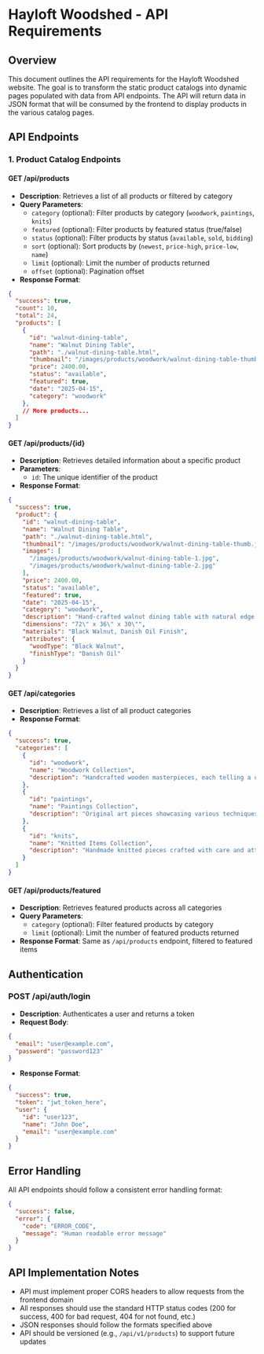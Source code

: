 # Hayloft Woodshed - API Requirements

## Overview
This document outlines the API requirements for the Hayloft Woodshed website. The goal is to transform the static product catalogs into dynamic pages populated with data from API endpoints. The API will return data in JSON format that will be consumed by the frontend to display products in the various catalog pages.

## API Endpoints

### 1. Product Catalog Endpoints

#### GET /api/products
- **Description**: Retrieves a list of all products or filtered by category
- **Query Parameters**:
  - `category` (optional): Filter products by category (`woodwork`, `paintings`, `knits`)
  - `featured` (optional): Filter products by featured status (true/false)
  - `status` (optional): Filter products by status (`available`, `sold`, `bidding`)
  - `sort` (optional): Sort products by (`newest`, `price-high`, `price-low`, `name`)
  - `limit` (optional): Limit the number of products returned
  - `offset` (optional): Pagination offset
- **Response Format**:
```json
{
  "success": true,
  "count": 10,
  "total": 24,
  "products": [
    {
      "id": "walnut-dining-table",
      "name": "Walnut Dining Table",
      "path": "./walnut-dining-table.html",
      "thumbnail": "/images/products/woodwork/walnut-dining-table-thumb.jpg",
      "price": 2400.00,
      "status": "available",
      "featured": true,
      "date": "2025-04-15",
      "category": "woodwork"
    },
    // More products...
  ]
}
```

#### GET /api/products/{id}
- **Description**: Retrieves detailed information about a specific product
- **Parameters**:
  - `id`: The unique identifier of the product
- **Response Format**:
```json
{
  "success": true,
  "product": {
    "id": "walnut-dining-table",
    "name": "Walnut Dining Table",
    "path": "./walnut-dining-table.html",
    "thumbnail": "/images/products/woodwork/walnut-dining-table-thumb.jpg",
    "images": [
      "/images/products/woodwork/walnut-dining-table-1.jpg",
      "/images/products/woodwork/walnut-dining-table-2.jpg"
    ],
    "price": 2400.00,
    "status": "available",
    "featured": true,
    "date": "2025-04-15",
    "category": "woodwork",
    "description": "Hand-crafted walnut dining table with natural edge...",
    "dimensions": "72\" x 36\" x 30\"",
    "materials": "Black Walnut, Danish Oil Finish",
    "attributes": {
      "woodType": "Black Walnut",
      "finishType": "Danish Oil"
    }
  }
}
```

#### GET /api/categories
- **Description**: Retrieves a list of all product categories
- **Response Format**:
```json
{
  "success": true,
  "categories": [
    {
      "id": "woodwork",
      "name": "Woodwork Collection",
      "description": "Handcrafted wooden masterpieces, each telling a unique story through grain and form."
    },
    {
      "id": "paintings",
      "name": "Paintings Collection",
      "description": "Original art pieces showcasing various techniques and subjects."
    },
    {
      "id": "knits",
      "name": "Knitted Items Collection",
      "description": "Handmade knitted pieces crafted with care and attention to detail."
    }
  ]
}
```

#### GET /api/products/featured
- **Description**: Retrieves featured products across all categories
- **Query Parameters**:
  - `category` (optional): Filter featured products by category
  - `limit` (optional): Limit the number of featured products returned
- **Response Format**: Same as `/api/products` endpoint, filtered to featured items

## Authentication

### POST /api/auth/login
- **Description**: Authenticates a user and returns a token
- **Request Body**:
```json
{
  "email": "user@example.com",
  "password": "password123"
}
```
- **Response Format**:
```json
{
  "success": true,
  "token": "jwt_token_here",
  "user": {
    "id": "user123",
    "name": "John Doe",
    "email": "user@example.com"
  }
}
```

## Error Handling
All API endpoints should follow a consistent error handling format:

```json
{
  "success": false,
  "error": {
    "code": "ERROR_CODE",
    "message": "Human readable error message"
  }
}
```

## API Implementation Notes
- API must implement proper CORS headers to allow requests from the frontend domain
- All responses should use the standard HTTP status codes (200 for success, 400 for bad request, 404 for not found, etc.)
- JSON responses should follow the formats specified above
- API should be versioned (e.g., `/api/v1/products`) to support future updates
